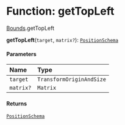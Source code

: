 # Function: getTopLeft

[Bounds](/auto-docs/core/modules/Bounds.md).getTopLeft

**getTopLeft**(`target`, `matrix?`): [`PositionSchema`](/auto-docs/core/interfaces/PositionSchema.md)

#### Parameters

| Name | Type |
| :------ | :------ |
| `target` | `TransformOriginAndSize` |
| `matrix?` | `Matrix` |

#### Returns

[`PositionSchema`](/auto-docs/core/interfaces/PositionSchema.md)
